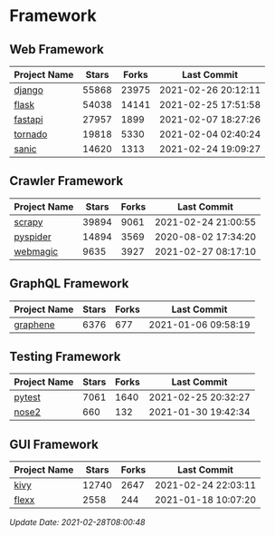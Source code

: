 # Framework

## Web Framework
| Project Name | Stars | Forks | Last Commit |
| ------------ | ----- | ----- | ----------- |
| [django](https://github.com/django/django) | 55868 | 23975 | 2021-02-26 20:12:11 |
| [flask](https://github.com/pallets/flask) | 54038 | 14141 | 2021-02-25 17:51:58 |
| [fastapi](https://github.com/tiangolo/fastapi) | 27957 | 1899 | 2021-02-07 18:27:26 |
| [tornado](https://github.com/tornadoweb/tornado) | 19818 | 5330 | 2021-02-04 02:40:24 |
| [sanic](https://github.com/sanic-org/sanic) | 14620 | 1313 | 2021-02-24 19:09:27 |

## Crawler Framework
| Project Name | Stars | Forks | Last Commit |
| ------------ | ----- | ----- | ----------- |
| [scrapy](https://github.com/scrapy/scrapy) | 39894 | 9061 | 2021-02-24 21:00:55 |
| [pyspider](https://github.com/binux/pyspider) | 14894 | 3569 | 2020-08-02 17:34:20 |
| [webmagic](https://github.com/code4craft/webmagic) | 9635 | 3927 | 2021-02-27 08:17:10 |

## GraphQL Framework
| Project Name | Stars | Forks | Last Commit |
| ------------ | ----- | ----- | ----------- |
| [graphene](https://github.com/graphql-python/graphene) | 6376 | 677 | 2021-01-06 09:58:19 |

## Testing Framework
| Project Name | Stars | Forks | Last Commit |
| ------------ | ----- | ----- | ----------- |
| [pytest](https://github.com/pytest-dev/pytest) | 7061 | 1640 | 2021-02-25 20:32:27 |
| [nose2](https://github.com/nose-devs/nose2) | 660 | 132 | 2021-01-30 19:42:34 |

## GUI Framework
| Project Name | Stars | Forks | Last Commit |
| ------------ | ----- | ----- | ----------- |
| [kivy](https://github.com/kivy/kivy) | 12740 | 2647 | 2021-02-24 22:03:11 |
| [flexx](https://github.com/flexxui/flexx) | 2558 | 244 | 2021-01-18 10:07:20 |

*Update Date: 2021-02-28T08:00:48*